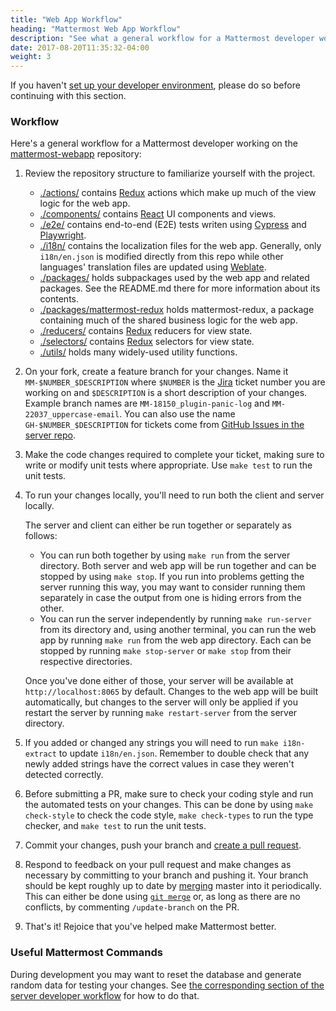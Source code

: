 ```yaml
---
title: "Web App Workflow"
heading: "Mattermost Web App Workflow"
description: "See what a general workflow for a Mattermost developer working on the mattermost-webapp repository looks like."
date: 2017-08-20T11:35:32-04:00
weight: 3
---
```


If you haven't [set up your developer environment](https://developers.mattermost.com/contribute/webapp/developer-setup/), please do so before continuing with this section.

### Workflow

Here's a general workflow for a Mattermost developer working on the [mattermost-webapp](https://github.com/mattermost/mattermost-webapp) repository:

1. Review the repository structure to familiarize yourself with the project.
    * [./actions/](https://github.com/mattermost/mattermost-webapp/tree/master/actions) contains [Redux](redux.js.org/) actions which make up much of the view logic for the web app.
    * [./components/](https://github.com/mattermost/mattermost-webapp/tree/master/components) contains [React](https://reactjs.org/) UI components and views.
    * [./e2e/](https://github.com/mattermost/mattermost-webapp/tree/master/e2e) contains end-to-end (E2E) tests writen using [Cypress](https://www.cypress.io/) and [Playwright](https://playwright.dev/).
    * [./i18n/](https://github.com/mattermost/mattermost-webapp/tree/master/i18n) contains the localization files for the web app. Generally, only `i18n/en.json` is modified directly from this repo while other languages' translation files are updated using [Weblate](https://translate.mattermost.com).
    * [./packages/](https://github.com/mattermost/mattermost-webapp/tree/master/packages) holds subpackages used by the web app and related packages. See the README.md there for more information about its contents.
    * [./packages/mattermost-redux](https://github.com/mattermost/mattermost-webapp/tree/master/packages/mattermost-redux) holds mattermost-redux, a package containing much of the shared business logic for the web app.
    * [./reducers/](https://github.com/mattermost/mattermost-webapp/tree/master/reducers) contains [Redux](https://redux.js.org/) reducers for view state.
    * [./selectors/](https://github.com/mattermost/mattermost-webapp/tree/master/selectors) contains [Redux](https://redux.js.org/) selectors for view state.
    * [./utils/](https://github.com/mattermost/mattermost-webapp/tree/master/utils) holds many widely-used utility functions.
2. On your fork, create a feature branch for your changes. Name it `MM-$NUMBER_$DESCRIPTION` where `$NUMBER` is the [Jira](https://mattermost.atlassian.net) ticket number you are working on and `$DESCRIPTION` is a short description of your changes. Example branch names are `MM-18150_plugin-panic-log` and `MM-22037_uppercase-email`. You can also use the name `GH-$NUMBER_$DESCRIPTION` for tickets come from [GitHub Issues in the server repo](https://github.com/mattermost/mattermost-server/issues).
3. Make the code changes required to complete your ticket, making sure to write or modify unit tests where appropriate. Use `make test` to run the unit tests.
4. To run your changes locally, you'll need to run both the client and server locally.
    
    The server and client can either be run together or separately as follows:

    * You can run both together by using `make run` from the server directory. Both server and web app will be run together and can be stopped by using `make stop`. If you run into problems getting the server running this way, you may want to consider running them separately in case the output from one is hiding errors from the other.
    * You can run the server independently by running `make run-server` from its directory and, using another terminal, you can run the web app by running `make run` from the web app directory. Each can be stopped by running `make stop-server` or `make stop` from their respective directories.

    Once you've done either of those, your server will be available at `http://localhost:8065` by default. Changes to the web app will be built automatically, but changes to the server will only be applied if you restart the server by running `make restart-server` from the server directory.
5. If you added or changed any strings you will need to run `make i18n-extract` to update `i18n/en.json`. Remember to double check that any newly added strings have the correct values in case they weren't detected correctly.
6. Before submitting a PR, make sure to check your coding style and run the automated tests on your changes. This can be done by using `make check-style` to check the code style, `make check-types` to run the type checker, and `make test` to run the unit tests.
7. Commit your changes, push your branch and [create a pull request](https://developers.mattermost.com/blog/submitting-great-prs/).
8. Respond to feedback on your pull request and make changes as necessary by committing to your branch and pushing it. Your branch should be kept roughly up to date by [merging](https://git-scm.com/book/en/v2/Git-Branching-Basic-Branching-and-Merging#_basic_merging) master into it periodically. This can either be done using [`git merge`](https://git-scm.com/docs/git-merge) or, as long as there are no conflicts, by commenting `/update-branch` on the PR.
9. That's it! Rejoice that you've helped make Mattermost better.

### Useful Mattermost Commands

During development you may want to reset the database and generate random data for testing your changes. See [the corresponding section of the server developer workflow](https://developers.mattermost.com/contribute/server/developer-workflow/#useful-mattermost-commands) for how to do that.
